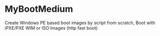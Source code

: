 # MyBootMedium
Create Windows PE based boot images by script from scratch, Boot with iPXE/PXE WIM or ISO Images (http fast boot)
